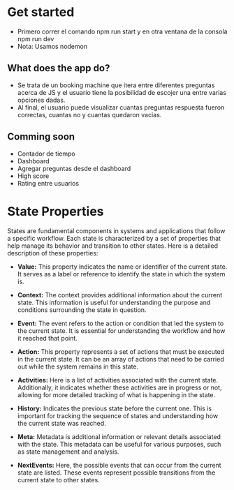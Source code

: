 # Get started

- Primero correr el comando npm run start y en otra ventana de la consola npm run dev
- Nota: Usamos nodemon

## What does the app do?

- Se trata de un booking machine que itera entre diferentes preguntas acerca de JS y el usuario tiene la posibilidad de escojer una entre varias opciones dadas.
- Al final, el usuario puede visualizar cuantas preguntas respuesta fueron correctas, cuantas no y cuantas quedaron vacias.

## Comming soon

- Contador de tiempo
- Dashboard
- Agregar preguntas desde el dashboard
- High score
- Rating entre usuarios

# State Properties

States are fundamental components in systems and applications that follow a specific workflow. Each state is characterized by a set of properties that help manage its behavior and transition to other states. Here is a detailed description of these properties:

- **Value:** This property indicates the name or identifier of the current state. It serves as a label or reference to identify the state in which the system is.

- **Context:** The context provides additional information about the current state. This information is useful for understanding the purpose and conditions surrounding the state in question.

- **Event:** The event refers to the action or condition that led the system to the current state. It is essential for understanding the workflow and how it reached that point.

- **Action:** This property represents a set of actions that must be executed in the current state. It can be an array of actions that need to be carried out while the system remains in this state.

- **Activities:** Here is a list of activities associated with the current state. Additionally, it indicates whether these activities are in progress or not, allowing for more detailed tracking of what is happening in the state.

- **History:** Indicates the previous state before the current one. This is important for tracking the sequence of states and understanding how the current state was reached.

- **Meta:** Metadata is additional information or relevant details associated with the state. This metadata can be useful for various purposes, such as state management and analysis.

- **NextEvents:** Here, the possible events that can occur from the current state are listed. These events represent possible transitions from the current state to other states.
